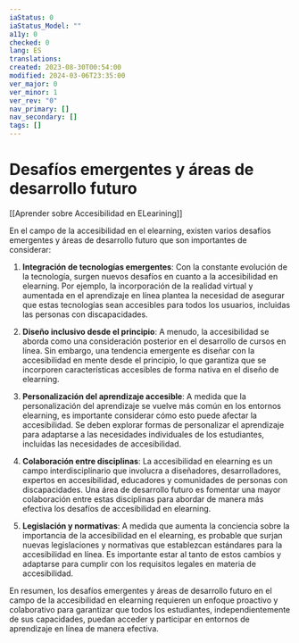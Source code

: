 ```yaml
---
iaStatus: 0
iaStatus_Model: ""
a11y: 0
checked: 0
lang: ES
translations: 
created: 2023-08-30T00:54:00
modified: 2024-03-06T23:35:00
ver_major: 0
ver_minor: 1
ver_rev: "0"
nav_primary: []
nav_secondary: []
tags: []
---
```

# Desafíos emergentes y áreas de desarrollo futuro

[[Aprender sobre Accesibilidad en ELearining]]

En el campo de la accesibilidad en el elearning, existen varios desafíos emergentes y áreas de desarrollo futuro que son importantes de considerar:

1. **Integración de tecnologías emergentes**: Con la constante evolución de la tecnología, surgen nuevos desafíos en cuanto a la accesibilidad en elearning. Por ejemplo, la incorporación de la realidad virtual y aumentada en el aprendizaje en línea plantea la necesidad de asegurar que estas tecnologías sean accesibles para todos los usuarios, incluidas las personas con discapacidades.

2. **Diseño inclusivo desde el principio**: A menudo, la accesibilidad se aborda como una consideración posterior en el desarrollo de cursos en línea. Sin embargo, una tendencia emergente es diseñar con la accesibilidad en mente desde el principio, lo que garantiza que se incorporen características accesibles de forma nativa en el diseño de elearning.

3. **Personalización del aprendizaje accesible**: A medida que la personalización del aprendizaje se vuelve más común en los entornos elearning, es importante considerar cómo esto puede afectar la accesibilidad. Se deben explorar formas de personalizar el aprendizaje para adaptarse a las necesidades individuales de los estudiantes, incluidas las necesidades de accesibilidad.

4. **Colaboración entre disciplinas**: La accesibilidad en elearning es un campo interdisciplinario que involucra a diseñadores, desarrolladores, expertos en accesibilidad, educadores y comunidades de personas con discapacidades. Una área de desarrollo futuro es fomentar una mayor colaboración entre estas disciplinas para abordar de manera más efectiva los desafíos de accesibilidad en elearning.

5. **Legislación y normativas**: A medida que aumenta la conciencia sobre la importancia de la accesibilidad en el elearning, es probable que surjan nuevas legislaciones y normativas que establezcan estándares para la accesibilidad en línea. Es importante estar al tanto de estos cambios y adaptarse para cumplir con los requisitos legales en materia de accesibilidad.

En resumen, los desafíos emergentes y áreas de desarrollo futuro en el campo de la accesibilidad en elearning requieren un enfoque proactivo y colaborativo para garantizar que todos los estudiantes, independientemente de sus capacidades, puedan acceder y participar en entornos de aprendizaje en línea de manera efectiva.
